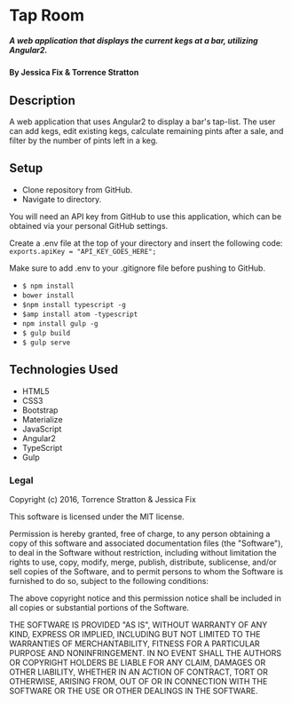 # Tap Room
##### A web application that displays the current kegs at a bar, utilizing Angular2.

#### By Jessica Fix & Torrence Stratton

## Description
A web application that uses Angular2 to display a bar's tap-list. The user can add kegs, edit existing kegs, calculate remaining pints after a sale, and filter by the number of pints left in a keg.


## Setup

* Clone repository from GitHub.
* Navigate to directory.

You will need an API key from GitHub to use this application, which can be obtained via your personal GitHub settings.

Create a .env file at the top of your directory and insert the following code: `exports.apiKey = "API_KEY_GOES_HERE";`

Make sure to add .env to your .gitignore file before pushing to GitHub.

* `$ npm install`
* `bower install`
* `$npm install typescript -g`
* `$amp install atom -typescript`
* `npm install gulp -g`
* `$ gulp build`
* `$ gulp serve`


## Technologies Used

* HTML5
* CSS3
* Bootstrap
* Materialize
* JavaScript
* Angular2
* TypeScript
* Gulp

### Legal

Copyright (c) 2016, Torrence Stratton & Jessica Fix

This software is licensed under the MIT license.

Permission is hereby granted, free of charge, to any person obtaining a copy of this software and associated documentation files (the "Software"), to deal in the Software without restriction, including without limitation the rights to use, copy, modify, merge, publish, distribute, sublicense, and/or sell copies of the Software, and to permit persons to whom the Software is furnished to do so, subject to the following conditions:

The above copyright notice and this permission notice shall be included in all copies or substantial portions of the Software.

THE SOFTWARE IS PROVIDED "AS IS", WITHOUT WARRANTY OF ANY KIND, EXPRESS OR IMPLIED, INCLUDING BUT NOT LIMITED TO THE WARRANTIES OF MERCHANTABILITY, FITNESS FOR A PARTICULAR PURPOSE AND NONINFRINGEMENT. IN NO EVENT SHALL THE AUTHORS OR COPYRIGHT HOLDERS BE LIABLE FOR ANY CLAIM, DAMAGES OR OTHER LIABILITY, WHETHER IN AN ACTION OF CONTRACT, TORT OR OTHERWISE, ARISING FROM, OUT OF OR IN CONNECTION WITH THE SOFTWARE OR THE USE OR OTHER DEALINGS IN THE SOFTWARE.
